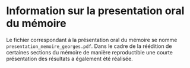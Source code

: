 <!-- README.md is generated from README.Rmd. Please edit that file -->
Information sur la presentation oral du mémoire
===============================================

Le fichier correspondant à la présentation oral du mémoire se nomme `presentation_memoire_georges.pdf`. Dans le cadre de la réédition de certaines sections du mémoire de manière reproductible une courte présentation des résultats a également été réalisée.
